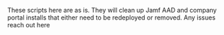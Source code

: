 These scripts here are as is. They will clean up Jamf AAD and company portal installs that either need to be redeployed or removed. Any issues reach out here 
